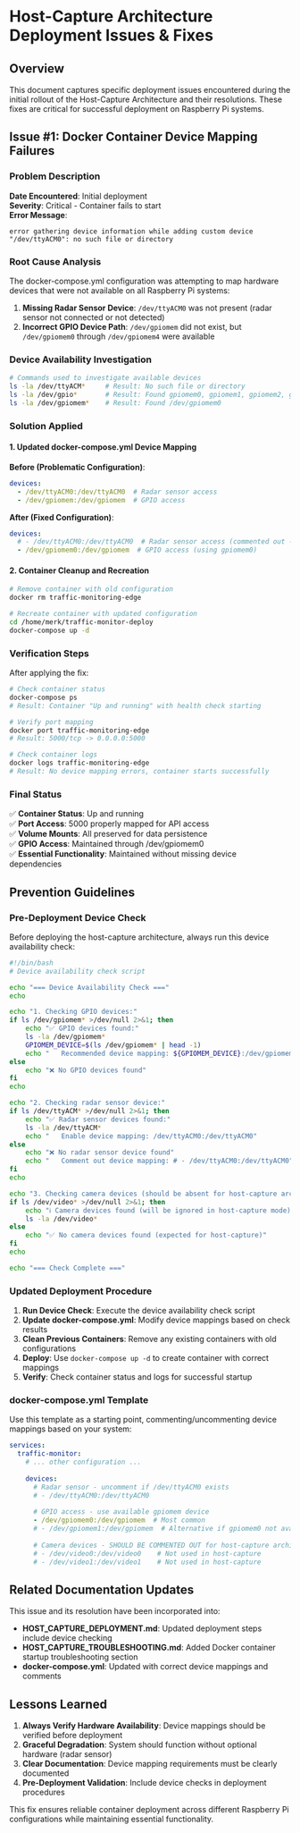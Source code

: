 # Host-Capture Architecture Deployment Issues & Fixes

## Overview

This document captures specific deployment issues encountered during the initial rollout of the Host-Capture Architecture and their resolutions. These fixes are critical for successful deployment on Raspberry Pi systems.

## Issue #1: Docker Container Device Mapping Failures

### Problem Description

**Date Encountered**: Initial deployment  
**Severity**: Critical - Container fails to start  
**Error Message**:

```text
error gathering device information while adding custom device "/dev/ttyACM0": no such file or directory
```

### Root Cause Analysis

The docker-compose.yml configuration was attempting to map hardware devices that were not available on all Raspberry Pi systems:

1. **Missing Radar Sensor Device**: `/dev/ttyACM0` was not present (radar sensor not connected or not detected)
2. **Incorrect GPIO Device Path**: `/dev/gpiomem` did not exist, but `/dev/gpiomem0` through `/dev/gpiomem4` were available

### Device Availability Investigation

```bash
# Commands used to investigate available devices
ls -la /dev/ttyACM*     # Result: No such file or directory
ls -la /dev/gpio*       # Result: Found gpiomem0, gpiomem1, gpiomem2, gpiomem3, gpiomem4
ls -la /dev/gpiomem*    # Result: Found /dev/gpiomem0
```

### Solution Applied

#### 1. Updated docker-compose.yml Device Mapping

**Before (Problematic Configuration)**:

```yaml
devices:
  - /dev/ttyACM0:/dev/ttyACM0  # Radar sensor access
  - /dev/gpiomem:/dev/gpiomem  # GPIO access
```

**After (Fixed Configuration)**:

```yaml
devices:
  # - /dev/ttyACM0:/dev/ttyACM0  # Radar sensor access (commented out - device not available)
  - /dev/gpiomem0:/dev/gpiomem  # GPIO access (using gpiomem0)
```

#### 2. Container Cleanup and Recreation

```bash
# Remove container with old configuration
docker rm traffic-monitoring-edge

# Recreate container with updated configuration
cd /home/merk/traffic-monitor-deploy
docker-compose up -d
```

### Verification Steps

After applying the fix:

```bash
# Check container status
docker-compose ps
# Result: Container "Up and running" with health check starting

# Verify port mapping
docker port traffic-monitoring-edge
# Result: 5000/tcp -> 0.0.0.0:5000

# Check container logs
docker logs traffic-monitoring-edge
# Result: No device mapping errors, container starts successfully
```

### Final Status

✅ **Container Status**: Up and running  
✅ **Port Access**: 5000 properly mapped for API access  
✅ **Volume Mounts**: All preserved for data persistence  
✅ **GPIO Access**: Maintained through /dev/gpiomem0  
✅ **Essential Functionality**: Maintained without missing device dependencies

## Prevention Guidelines

### Pre-Deployment Device Check

Before deploying the host-capture architecture, always run this device availability check:

```bash
#!/bin/bash
# Device availability check script

echo "=== Device Availability Check ==="
echo

echo "1. Checking GPIO devices:"
if ls /dev/gpiomem* >/dev/null 2>&1; then
    echo "✅ GPIO devices found:"
    ls -la /dev/gpiomem*
    GPIOMEM_DEVICE=$(ls /dev/gpiomem* | head -1)
    echo "   Recommended device mapping: ${GPIOMEM_DEVICE}:/dev/gpiomem"
else
    echo "❌ No GPIO devices found"
fi
echo

echo "2. Checking radar sensor device:"
if ls /dev/ttyACM* >/dev/null 2>&1; then
    echo "✅ Radar sensor devices found:"
    ls -la /dev/ttyACM*
    echo "   Enable device mapping: /dev/ttyACM0:/dev/ttyACM0"
else
    echo "❌ No radar sensor device found"
    echo "   Comment out device mapping: # - /dev/ttyACM0:/dev/ttyACM0"
fi
echo

echo "3. Checking camera devices (should be absent for host-capture architecture):"
if ls /dev/video* >/dev/null 2>&1; then
    echo "ℹ️ Camera devices found (will be ignored in host-capture mode):"
    ls -la /dev/video*
else
    echo "✅ No camera devices found (expected for host-capture)"
fi
echo

echo "=== Check Complete ==="
```

### Updated Deployment Procedure

1. **Run Device Check**: Execute the device availability check script
2. **Update docker-compose.yml**: Modify device mappings based on check results
3. **Clean Previous Containers**: Remove any existing containers with old configurations
4. **Deploy**: Use `docker-compose up -d` to create container with correct mappings
5. **Verify**: Check container status and logs for successful startup

### docker-compose.yml Template

Use this template as a starting point, commenting/uncommenting device mappings based on your system:

```yaml
services:
  traffic-monitor:
    # ... other configuration ...
    
    devices:
      # Radar sensor - uncomment if /dev/ttyACM0 exists
      # - /dev/ttyACM0:/dev/ttyACM0
      
      # GPIO access - use available gpiomem device
      - /dev/gpiomem0:/dev/gpiomem  # Most common
      # - /dev/gpiomem1:/dev/gpiomem  # Alternative if gpiomem0 not available
      
      # Camera devices - SHOULD BE COMMENTED OUT for host-capture architecture
      # - /dev/video0:/dev/video0    # Not used in host-capture
      # - /dev/video1:/dev/video1    # Not used in host-capture
```

## Related Documentation Updates

This issue and its resolution have been incorporated into:

- **HOST_CAPTURE_DEPLOYMENT.md**: Updated deployment steps include device checking
- **HOST_CAPTURE_TROUBLESHOOTING.md**: Added Docker container startup troubleshooting section
- **docker-compose.yml**: Updated with correct device mappings and comments

## Lessons Learned

1. **Always Verify Hardware Availability**: Device mappings should be verified before deployment
2. **Graceful Degradation**: System should function without optional hardware (radar sensor)
3. **Clear Documentation**: Device mapping requirements must be clearly documented
4. **Pre-Deployment Validation**: Include device checks in deployment procedures

This fix ensures reliable container deployment across different Raspberry Pi configurations while maintaining essential functionality.
